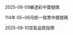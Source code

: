 
2025-08-09樂透彩中獎號碼

                                
114年 05~06月統一發票中獎號碼
                             
2025-08-10空氣品質指標
                              